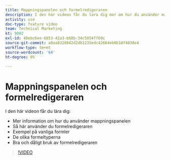 ```yaml
---
title: Mappningspanelen och formelredigeraren
description: I den här videon får du lära dig mer om hur du använder mappningspanelen, formelredigeraren och vanliga formelexempel i [!DNL Adobe Workfront Fusion].
activity: use
doc-type: feature video
team: Technical Marketing
kt: 9002
exl-id: 48ebc6ee-6853-42a3-b68b-34c5854ff69c
source-git-commit: a0aa8328842d2db1235edc42664eb0b18f4038e4
workflow-type: tm+mt
source-wordcount: '64'
ht-degree: 0%

---
```


# Mappningspanelen och formelredigeraren

I den här videon får du lära dig:

* Mer information om hur du använder mappningspanelen
* Så här använder du formelredigeraren
* Exempel på vanliga formler
* De olika formeltyperna
* Bra och dåligt bruk av formelredigeraren

>[!VIDEO](https://video.tv.adobe.com/v/335262/?quality=12)
